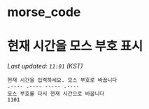 # morse_code
# 현재 시간을 모스 부호 표시
<!-- MORSE_TIME_START -->
_Last updated: `11:01` (KST)_

```
현재 시간을 입력하세요. 모스 부호로 바꿉니다
.---- .---- ----- .----
모스 부호를 다시 현재 시간으로 바꿉니다
1101
```
<!-- MORSE_TIME_END -->
